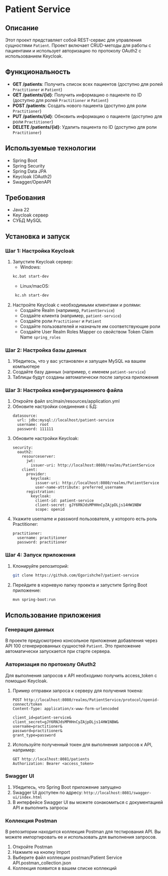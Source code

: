 # Patient Service

## Описание

Этот проект представляет собой REST-сервис для управления сущностями `Patient`.
Проект включает CRUD-методы для работы с пациентами и использует авторизацию по
протоколу OAuth2 с использованием Keycloak.

## Функциональность

- **GET /patients**: Получить список всех пациентов (доступно для ролей `Practitioner` и `Patient`)
- **GET /patients/{id}**: Получить информацию о пациенте по ID (доступно для ролей `Practitioner` и `Patient`)
- **POST /patients**: Создать нового пациента (доступно для роли `Practitioner`)
- **PUT /patients/{id}**: Обновить информацию о пациенте (доступно для роли `Practitioner`)
- **DELETE /patients/{id}**: Удалить пациента по ID (доступно для роли `Practitioner`)

## Используемые технологии

- Spring Boot
- Spring Security
- Spring Data JPA
- Keycloak (OAuth2)
- Swagger/OpenAPI

## Требования

- Java 22
- Keycloak сервер
- СУБД MySQL

## Установка и запуск

### Шаг 1: Настройка Keycloak

1. Запустите Keycloak сервер:  
   - Windows:
   ```sh
   kc.bat start-dev
   ```
   - Linux/macOS:
   ```sh
    kc.sh start-dev
   ```
2. Настройте Keycloak с необходимыми клиентами и ролями:
    - Создайте Realm (например, `PatientService`)
    - Создайте клиента (например, `patient-service`)
    - Создайте роли `Practitioner` и `Patient`
    - Создайте пользователей и назначьте им соответствующие роли
    - Создайте User Realm Roles Mapper со свойством Token Claim Name `spring_roles` 

### Шаг 2: Настройка базы данных

1. Убедитесь, что у вас установлен и запущен MySQL на вашем компьютере
2. Создайте базу данных (например, с именем `patient-service`)
3. Таблицы будут созданы автоматически после запуска приложения

### Шаг 3: Настройка конфигурационного файла

1. Откройте файл src/main/resources/application.yml
2. Обновите настройки соединения с БД:
   ```
   datasource:
     url: jdbc:mysql://localhost/patient-service
     username: root
     password: 111111
   ```
3. Обновите настройки Keycloak:
   ```
   security:
     oauth2:
       resourceserver:
         jwt:
           issuer-uri: http://localhost:8080/realms/PatientService
       client:
         provider:
           keycloak:
             issuer-uri: http://localhost:8080/realms/PatientService
             user-name-attribute: preferred_username
         registration:
           keycloak:
             client-id: patient-service
             client-secret: gJY6RNJdsMPHHnCyZAjpDLjs14HW1NBW
             scope: openid
   ```
4. Укажите username и password пользователя, у которого есть роль Practitioner:
   ```
   practitioner:
     username: practitioner
     password: practitioner
   ```

### Шаг 4: Запуск приложения

1. Клонируйте репозиторий:
    ```sh
    git clone https://github.com/Egorishche7/patient-service
    ```
2. Перейдите в корневую папку проекта и запустите Spring Boot приложение:
   ```sh
   mvn spring-boot:run
   ```

## Использование приложения

### Генерация данных

В проекте предусмотрено консольное приложение добавления через API 100 сгенерированных сущностей `Patient`.
Это приложение автоматически запускается при старте сервера.

### Авторизация по протоколу OAuth2

Для выполнения запросов к API необходимо получить access_token с помощью Keycloak.
1. Пример отправки запроса к серверу для получения токена:
   ```
   POST http://localhost:8080/realms/PatientService/protocol/openid-connect/token
   Content-Type: application/x-www-form-urlencoded
   
   client_id=patient-service&
   client_secret=gJY6RNJdsMPHHnCyZAjpDLjs14HW1NBW&
   username=practitioner&
   password=practitioner&
   grant_type=password
   ```
2. Используйте полученный токен для выполнения запросов к API, например:
   ```
   GET http://localhost:8081/patients
   Authorization: Bearer <access_token> 
   ```

### Swagger UI

1. Убедитесь, что Spring Boot приложение запущено
2. Swagger UI доступен по адресу: `http://localhost:8081/swagger-ui/index.html`
3. В интерфейсе Swagger UI вы можете ознакомиться с документацией API и выполнить запросы

### Коллекция Postman

В репозитории находится коллекция Postman для тестирования API.
Вы можете импортировать ее и использовать для выполнения запросов.

1. Откройте Postman
2. Нажмите на кнопку Import
3. Выберите файл коллекции postman/Patient Service API.postman_collection.json
4. Коллекция появится в вашем списке коллекций
